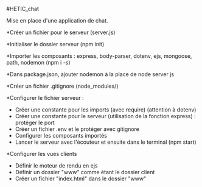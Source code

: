 #HETIC_chat

Mise en place d'une application de chat. 

*Créer un fichier pour le serveur (server.js)

*Initialiser le dossier serveur (npm init)

*Importer les composants : express, body-parser, dotenv, ejs, mongoose, path, nodemon (npm i -s)

*Dans package.json, ajouter nodemon à la place de node server js

*Créer un fichier .gitignore (node_modules/)

*Configurer le fichier serveur :

- Créer une constante pour les imports (avec require) (attention à dotenv)
- Créer une constante pour le serveur (utilisation de la fonction express) : protéger le port
- Créer un fichier .env et le protéger avec gitignore
- Configurer les composants importés 
- Lancer le serveur avec l'écouteur et ensuite dans le terminal (npm start)

*Configurer les vues clients

- Définir le moteur de rendu en ejs
- Définir un dossier "www" comme étant le dossier client
- Créer un fichier "index.html" dans le dossier "www"


